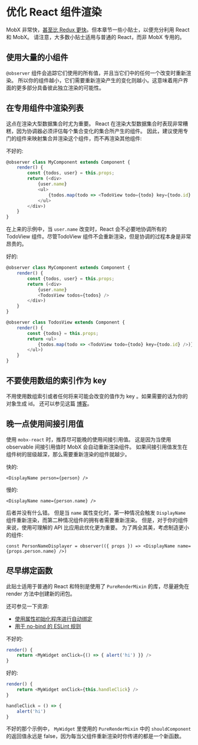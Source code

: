 # 优化 React 组件渲染

MobX 非常快，[甚至比 Redux 更快](https://twitter.com/mweststrate/status/718444275239882753)。但本章节一些小贴士，以便充分利用 React 和 MobX。
请注意，大多数小贴士适用与普通的 React，而非 MobX 专用的。

## 使用大量的小组件

`@observer` 组件会追踪它们使用的所有值，并且当它们中的任何一个改变时重新渲染。
所以你的组件越小，它们需要重新渲染产生的变化则越小。这意味着用户界面的更多部分具备彼此独立渲染的可能性。

## 在专用组件中渲染列表

这点在渲染大型数据集合时尤为重要。
React 在渲染大型数据集合时表现非常糟糕，因为协调器必须评估每个集合变化的集合所产生的组件。
因此，建议使用专门的组件来映射集合并渲染这个组件，而不再渲染其他组件:

不好的:

```javascript
@observer class MyComponent extends Component {
    render() {
        const {todos, user} = this.props;
        return (<div>
            {user.name}
            <ul>
                {todos.map(todo => <TodoView todo={todo} key={todo.id} />)}
            </ul>
        </div>)
    }
}
```

在上来的示例中，当 `user.name` 改变时，React 会不必要地协调所有的 TodoView 组件。尽管TodoView 组件不会重新渲染，但是协调的过程本身是非常昂贵的。

好的:

```javascript
@observer class MyComponent extends Component {
    render() {
        const {todos, user} = this.props;
        return (<div>
            {user.name}
            <TodosView todos={todos} />
        </div>)
    }
}

@observer class TodosView extends Component {
    render() {
        const {todos} = this.props;
        return <ul>
            {todos.map(todo => <TodoView todo={todo} key={todo.id} />)}
        </ul>)
    }
}
```

## 不要使用数组的索引作为 key

不用使用数组索引或者任何将来可能会改变的值作为 key 。如果需要的话为你的对象生成 id。
还可以参见这篇 [博客](https://medium.com/@robinpokorny/index-as-a-key-is-an-anti-pattern-e0349aece318)。

## 晚一点使用间接引用值

使用 `mobx-react` 时，推荐尽可能晚的使用间接引用值。
这是因为当使用 observable 间接引用值时 MobX 会自动重新渲染组件。
如果间接引用值发生在组件树的层级越深，那么需要重新渲染的组件就越少。

快的:

`<DisplayName person={person} />`

慢的:

`<DisplayName name={person.name} />`

后者并没有什么错。
但是当 `name` 属性变化时，第一种情况会触发 `DisplayName` 组件重新渲染，而第二种情况组件的拥有者需要重新渲染。
但是，对于你的组件来说，使用可理解的 API 比应用此优化更为重要。
为了两全其美，考虑制造更小的组件:

`const PersonNameDisplayer = observer(({ props }) => <DisplayName name={props.person.name} />)`

## 尽早绑定函数

此贴士适用于普通的 React 和特别是使用了 `PureRenderMixin` 的库，尽量避免在 render 方法中创建新的闭包。

还可参见一下资源:
* [使用属性初始化程序进行自动绑定](https://facebook.github.io/react/blog/2015/01/27/react-v0.13.0-beta-1.html#autobinding)
* [用于 no-bind 的 ESLint 规则](https://github.com/yannickcr/eslint-plugin-react/blob/master/docs/rules/jsx-no-bind.md)


不好的:

```javascript
render() {
    return <MyWidget onClick={() => { alert('hi') }} />
}
```

好的:

```javascript
render() {
    return <MyWidget onClick={this.handleClick} />
}

handleClick = () => {
    alert('hi')
}
```

不好的那个示例中， `MyWidget` 里使用的 `PureRenderMixin` 中的 `shouldComponent` 的返回值永远是 false，因为每当父组件重新渲染时你传递的都是一个新函数。
